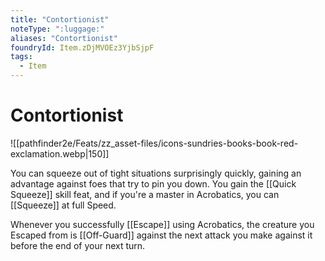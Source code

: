 ```yaml
---
title: "Contortionist"
noteType: ":luggage:"
aliases: "Contortionist"
foundryId: Item.zDjMVOEz3YjbSjpF
tags:
  - Item
---
```


# Contortionist
![[pathfinder2e/Feats/zz_asset-files/icons-sundries-books-book-red-exclamation.webp|150]]

You can squeeze out of tight situations surprisingly quickly, gaining an advantage against foes that try to pin you down. You gain the [[Quick Squeeze]] skill feat, and if you're a master in Acrobatics, you can [[Squeeze]] at full Speed.

Whenever you successfully [[Escape]] using Acrobatics, the creature you Escaped from is [[Off-Guard]] against the next attack you make against it before the end of your next turn.
